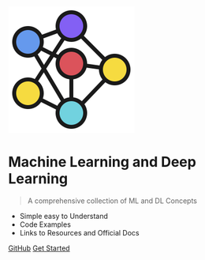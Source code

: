 ![logo](images/neural.png)

# Machine Learning and Deep Learning

> A comprehensive collection of ML and DL Concepts

- Simple easy to Understand	
- Code Examples	
- Links to Resources and Official Docs

[GitHub](https://github.com/naidukarthi2193/ML-DL-Docs)
[Get Started](README.md)
